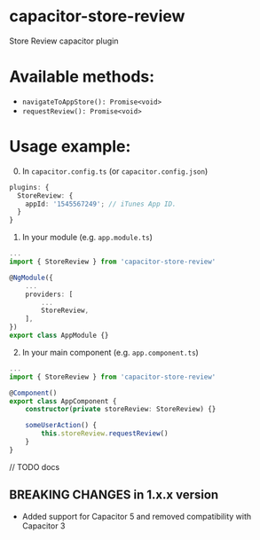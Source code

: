 # capacitor-store-review

Store Review capacitor plugin


# Available methods:

- `navigateToAppStore(): Promise<void>`
- `requestReview(): Promise<void>`

# Usage example:

0. In `capacitor.config.ts` (or `capacitor.config.json`)

```ts
plugins: {
  StoreReview: {
    appId: '1545567249'; // iTunes App ID.
  }
}
```

1. In your module (e.g. `app.module.ts`)

```ts
...
import { StoreReview } from 'capacitor-store-review'

@NgModule({
	...
	providers: [
		...
		StoreReview,
	],
})
export class AppModule {}

```

2. In your main component (e.g. `app.component.ts`)

```ts
...
import { StoreReview } from 'capacitor-store-review'

@Component()
export class AppComponent {
	constructor(private storeReview: StoreReview) {}

    someUserAction() {
        this.storeReview.requestReview()
    }
}

```

// TODO docs

## BREAKING CHANGES in 1.x.x version
 - Added support for Capacitor 5 and removed compatibility with Capacitor 3